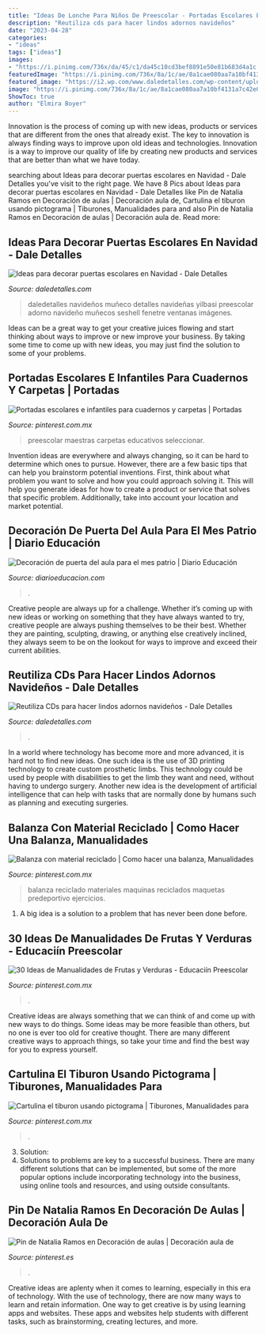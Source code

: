 ```yaml
---
title: "Ideas De Lonche Para Niños De Preescolar - Portadas Escolares E Infantiles Para Cuadernos Y Carpetas"
description: "Reutiliza cds para hacer lindos adornos navideños"
date: "2023-04-28"
categories:
- "ideas"
tags: ["ideas"]
images:
- "https://i.pinimg.com/736x/da/45/c1/da45c10cd3bef8891e50e81b683d4a1c.jpg"
featuredImage: "https://i.pinimg.com/736x/8a/1c/ae/8a1cae080aa7a10bf4131a7c42e0d19f.jpg"
featured_image: "https://i2.wp.com/www.daledetalles.com/wp-content/uploads/2016/10/cd-navidad1.jpg"
image: "https://i.pinimg.com/736x/8a/1c/ae/8a1cae080aa7a10bf4131a7c42e0d19f.jpg"
ShowToc: true
author: "Elmira Boyer"
---
```



Innovation is the process of coming up with new ideas, products or services that are different from the ones that already exist. The key to innovation is always finding ways to improve upon old ideas and technologies. Innovation is a way to improve our quality of life by creating new products and services that are better than what we have today.

	

		
searching about Ideas para decorar puertas escolares en Navidad - Dale Detalles you've visit to the right page. We have 8 Pics about Ideas para decorar puertas escolares en Navidad - Dale Detalles like Pin de Natalia Ramos en Decoración de aulas | Decoración aula de, Cartulina el tiburon usando pictograma | Tiburones, Manualidades para and also Pin de Natalia Ramos en Decoración de aulas | Decoración aula de. Read more:
		
    
## Ideas Para Decorar Puertas Escolares En Navidad - Dale Detalles

<img loading=lazy src="https://i1.wp.com/www.daledetalles.com/wp-content/uploads/2017/10/Ideas-para-decorar-puertas-escolares-en-Navidad10.jpg?resize=550%2C976" onerror="this.onerror=null;this.src='https://tse2.mm.bing.net/th?id=OIP.jT14TdoH21HBUcHN8aIzJAHaNJ&amp;pid=15.1';" alt="Ideas para decorar puertas escolares en Navidad - Dale Detalles">

_Source: daledetalles.com_

>daledetalles navideños muñeco detalles navideñas yilbasi preescolar adorno navideño muñecos seshell fenetre ventanas imágenes. 

	

Ideas can be a great way to get your creative juices flowing and start thinking about ways to improve or new improve your business. By taking some time to come up with new ideas, you may just find the solution to some of your problems.

    
## Portadas Escolares E Infantiles Para Cuadernos Y Carpetas | Portadas

<img loading=lazy src="https://i.pinimg.com/736x/10/63/2c/10632c0de115dda49e4457c358298669.jpg" onerror="this.onerror=null;this.src='https://tse3.mm.bing.net/th?id=OIP.D9LGVbtjY7gm2Gl_w486dQHaJ4&amp;pid=15.1';" alt="Portadas escolares e infantiles para cuadernos y carpetas | Portadas">

_Source: pinterest.com.mx_

>preescolar maestras carpetas educativos seleccionar. 

	

Invention ideas are everywhere and always changing, so it can be hard to determine which ones to pursue. However, there are a few basic tips that can help you brainstorm potential inventions. First, think about what problem you want to solve and how you could approach solving it. This will help you generate ideas for how to create a product or service that solves that specific problem. Additionally, take into account your location and market potential.

    
## Decoración De Puerta Del Aula Para El Mes Patrio | Diario Educación

<img loading=lazy src="https://diarioeducacion.com/wp-content/uploads/2018/08/puertas-independencia-7.jpg" onerror="this.onerror=null;this.src='https://tse1.mm.bing.net/th?id=OIP.VTyoVhF0yydklbwkJilzOwHaJ4&amp;pid=15.1';" alt="Decoración de puerta del aula para el mes patrio | Diario Educación">

_Source: diarioeducacion.com_

>. 

	

Creative people are always up for a challenge. Whether it’s coming up with new ideas or working on something that they have always wanted to try, creative people are always pushing themselves to be their best. Whether they are painting, sculpting, drawing, or anything else creatively inclined, they always seem to be on the lookout for ways to improve and exceed their current abilities.

    
## Reutiliza CDs Para Hacer Lindos Adornos Navideños - Dale Detalles

<img loading=lazy src="https://i2.wp.com/www.daledetalles.com/wp-content/uploads/2016/10/cd-navidad1.jpg" onerror="this.onerror=null;this.src='https://tse2.mm.bing.net/th?id=OIP.YHihy2zzn_cZcWcwfUlhtgHaJ4&amp;pid=15.1';" alt="Reutiliza CDs para hacer lindos adornos navideños - Dale Detalles">

_Source: daledetalles.com_

>. 

	

In a world where technology has become more and more advanced, it is hard not to find new ideas. One such idea is the use of 3D printing technology to create custom prosthetic limbs. This technology could be used by people with disabilities to get the limb they want and need, without having to undergo surgery. Another new idea is the development of artificial intelligence that can help with tasks that are normally done by humans such as planning and executing surgeries.

    
## Balanza Con Material Reciclado | Como Hacer Una Balanza, Manualidades

<img loading=lazy src="https://i.pinimg.com/736x/78/33/9d/78339deb8aaf273a0f1f959d91ed6d5b.jpg" onerror="this.onerror=null;this.src='https://tse1.mm.bing.net/th?id=OIP.NQROtvI6ZnDqI1bhm79fuQHaFj&amp;pid=15.1';" alt="Balanza con material reciclado | Como hacer una balanza, Manualidades">

_Source: pinterest.com.mx_

>balanza reciclado materiales maquinas reciclados maquetas predeportivo ejercicios. 

	

1. A big idea is a solution to a problem that has never been done before.

    
## 30 Ideas De Manualidades De Frutas Y Verduras - Educaciín Preescolar

<img loading=lazy src="https://i.pinimg.com/736x/8a/1c/ae/8a1cae080aa7a10bf4131a7c42e0d19f.jpg" onerror="this.onerror=null;this.src='https://tse1.mm.bing.net/th?id=OIP.E5e-lDPpiqdnLnQXvxDeyQAAAA&amp;pid=15.1';" alt="30 Ideas de Manualidades de Frutas y Verduras - Educaciín Preescolar">

_Source: pinterest.com.mx_

>. 

	

Creative ideas are always something that we can think of and come up with new ways to do things. Some ideas may be more feasible than others, but no one is ever too old for creative thought. There are many different creative ways to approach things, so take your time and find the best way for you to express yourself.

    
## Cartulina El Tiburon Usando Pictograma | Tiburones, Manualidades Para

<img loading=lazy src="https://i.pinimg.com/736x/cd/89/e4/cd89e4b23eff47317a6a023a983b3786--vale-pre-kinder.jpg" onerror="this.onerror=null;this.src='https://tse3.mm.bing.net/th?id=OIP.cvgdVqRaIVHlvBonEx-NZAHaKk&amp;pid=15.1';" alt="Cartulina el tiburon usando pictograma | Tiburones, Manualidades para">

_Source: pinterest.com.mx_

>. 

	

3. Solution:
3. Solutions to problems are key to a successful business. There are many different solutions that can be implemented, but some of the more popular options include incorporating technology into the business, using online tools and resources, and using outside consultants.

    
## Pin De Natalia Ramos En Decoración De Aulas | Decoración Aula De

<img loading=lazy src="https://i.pinimg.com/736x/da/45/c1/da45c10cd3bef8891e50e81b683d4a1c.jpg" onerror="this.onerror=null;this.src='https://tse1.mm.bing.net/th?id=OIP.PBwJpRgmNpCwAe5gkaiz8gHaNK&amp;pid=15.1';" alt="Pin de Natalia Ramos en Decoración de aulas | Decoración aula de">

_Source: pinterest.es_

>. 

	

Creative ideas are aplenty when it comes to learning, especially in this era of technology. With the use of technology, there are now many ways to learn and retain information. One way to get creative is by using learning apps and websites. These apps and websites help students with different tasks, such as brainstorming, creating lectures, and more.

